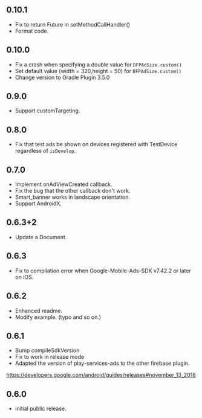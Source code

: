 ## 0.10.1

* Fix to return Future in setMethodCallHandler()
* Format code.

## 0.10.0

* Fix a crash when specifying a double value for ```DFPAdSize.custom()```
* Set default value (width = 320,height = 50) for ```DFPAdSize.custom()```
* Change version to Gradle Plugin 3.5.0

## 0.9.0

*  Support customTargeting.

## 0.8.0

* Fix that test ads be shown on devices registered with TestDevice regardless of ```isDevelop```.

## 0.7.0

* Implement onAdViewCreated callback.
* Fix the bug that the other callback don't work.
* Smart_banner works in landscape orientation.
* Support AndroidX.

## 0.6.3+2

* Update a Document.

## 0.6.3

* Fix to compilation error when Google-Mobile-Ads-SDK v7.42.2 or later on iOS.

## 0.6.2

* Enhanced readme.
* Modify example. (typo and so on.)

## 0.6.1

* Bump compileSdkVersion
* Fix to work in release mode
* Adapted the version of play-services-ads to the other firebase plugin.

https://developers.google.com/android/guides/releases#november_13_2018


## 0.6.0

* initial public release.